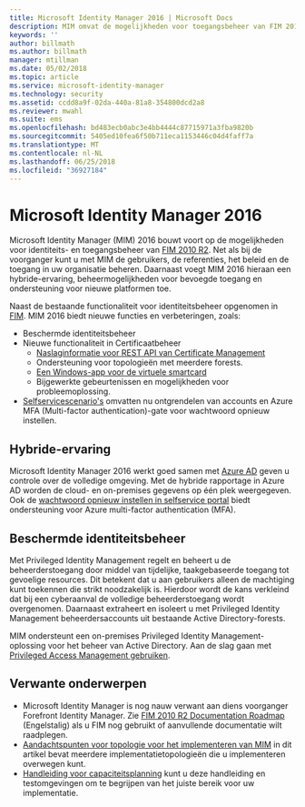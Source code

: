 ```yaml
---
title: Microsoft Identity Manager 2016 | Microsoft Docs
description: MIM omvat de mogelijkheden voor toegangsbeheer van FIM 2010 en zorgt ervoor dat u gebruikers, referenties, beleidsregels en toegang in uw organisatie kunt beheren.
keywords: ''
author: billmath
ms.author: billmath
manager: mtillman
ms.date: 05/02/2018
ms.topic: article
ms.service: microsoft-identity-manager
ms.technology: security
ms.assetid: ccdd8a9f-02da-440a-81a8-354800dcd2a8
ms.reviewer: mwahl
ms.suite: ems
ms.openlocfilehash: bd483ecb0abc3e4bb4444c87715971a3fba9820b
ms.sourcegitcommit: 5405ed10fea6f50b711eca1153446c04d4faff7a
ms.translationtype: MT
ms.contentlocale: nl-NL
ms.lasthandoff: 06/25/2018
ms.locfileid: "36927184"
---
```

# <a name="microsoft-identity-manager-2016"></a>Microsoft Identity Manager 2016

Microsoft Identity Manager (MIM) 2016 bouwt voort op de mogelijkheden voor identiteits- en toegangsbeheer van [FIM 2010 R2](https://technet.microsoft.com/library/jj133885.aspx). Net als bij de voorganger kunt u met MIM de gebruikers, de referenties, het beleid en de toegang in uw organisatie beheren.  Daarnaast voegt MIM 2016 hieraan een hybride-ervaring, beheermogelijkheden voor bevoegde toegang en ondersteuning voor nieuwe platformen toe.

Naast de bestaande functionaliteit voor identiteitsbeheer opgenomen in [FIM](https://technet.microsoft.com/library/jj133868). MIM 2016 biedt nieuwe functies en verbeteringen, zoals:

- Beschermde identiteitsbeheer
- Nieuwe functionaliteit in Certificaatbeheer
  - [Naslaginformatie voor REST API van Certificate Management](./reference/certificate-management-rest-api-reference.md)
  - Ondersteuning voor topologieën met meerdere forests.
  - [Een Windows-app voor de virtuele smartcard](working-with-mim-certificate-manager.md)
  - Bijgewerkte gebeurtenissen en mogelijkheden voor probleemoplossing. 
- [Selfservicescenario's](working-with-self-service-password-reset.md) omvatten nu ontgrendelen van accounts en Azure MFA (Multi-factor authentication)-gate voor wachtwoord opnieuw instellen.

## <a name="hybrid-experience"></a>Hybride-ervaring

Microsoft Identity Manager 2016 werkt goed samen met [Azure AD](https://docs.microsoft.com/azure/active-directory/active-directory-whatis) geven u controle over de volledige omgeving. Met de hybride rapportage in Azure AD worden de cloud- en on-premises gegevens op één plek weergegeven. Ook de [wachtwoord opnieuw instellen in selfservice portal](working-with-self-service-password-reset.md) biedt ondersteuning voor Azure multi-factor authentication (MFA).

## <a name="privileged-identity-management"></a>Beschermde identiteitsbeheer

Met Privileged Identity Management regelt en beheert u de beheerderstoegang door middel van tijdelijke, taakgebaseerde toegang tot gevoelige resources. Dit betekent dat u aan gebruikers alleen de machtiging kunt toekennen die strikt noodzakelijk is. Hierdoor wordt de kans verkleind dat bij een cyberaanval de volledige beheerderstoegang wordt overgenomen. Daarnaast extraheert en isoleert u met Privileged Identity Management beheerdersaccounts uit bestaande Active Directory-forests.

MIM ondersteunt een on-premises Privileged Identity Management-oplossing voor het beheer van Active Directory. Aan de slag gaan met [Privileged Access Management gebruiken](./pam/privileged-identity-management-for-active-directory-domain-services.md).

## <a name="related-topics"></a>Verwante onderwerpen

- Microsoft Identity Manager is nog nauw verwant aan diens voorganger Forefront Identity Manager. Zie [FIM 2010 R2 Documentation Roadmap](https://technet.microsoft.com/library/jj133885.aspx) (Engelstalig) als u FIM nog gebruikt of aanvullende documentatie wilt raadplegen.
- [Aandachtspunten voor topologie voor het implementeren van MIM](topology-considerations.md) in dit artikel bevat meerdere implementatietopologieën die u implementeren overwegen kunt.
- [Handleiding voor capaciteitsplanning](capacity-planning-guide.md) kunt u deze handleiding en testomgevingen om te begrijpen van het juiste bereik voor uw implementatie.